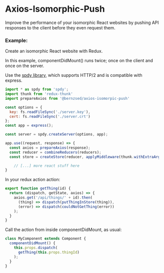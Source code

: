 # Axios-Isomorphic-Push

Improve the performance of your isomorphic React websites by pushing API responses to the client before they even request them.

### Example:

Create an isomorphic React website with Redux.

In this example, componentDidMount() runs twice; once on the client and once on the server.

Use the [spdy library](https://github.com/indutny/node-spdy), which supports HTTP/2 and is compatible with express.

```js
import * as spdy from 'spdy';
import thunk from 'redux-thunk'
import prepareAxios from '@bernzsed/axios-isomorpic-push'

const options = {
  key: fs.readFileSync('./server.key'),
  cert: fs.readFileSync('./server.crt')
};
const app = express();

const server = spdy.createServer(options, app);

app.use((request, response) => {
  const axios = prepareAxios(response);
  const reducer = combineReducers(reducers);
  const store = createStore(reducer, applyMiddleware(thunk.withExtraArgument(axios)));

	// [...] more react stuff here
}
```

In your redux action action:

```js
export function getThing(id) {
  return (dispatch, getState, axios) => {
    axios.get('/api/things/' + id).then(
      (thing) => dispatch(putThingInStore(thing)),
      (error) => dispatch(couldNotGetThing(error))
    );
  }
}
```

Call the action from inside componentDidMount, as usual:

```js
class MyComponent extends Component {
  componentDidMount() {
    this.props.dispatch(
      getThing(this.props.thingId)
    );
  }
}
```
